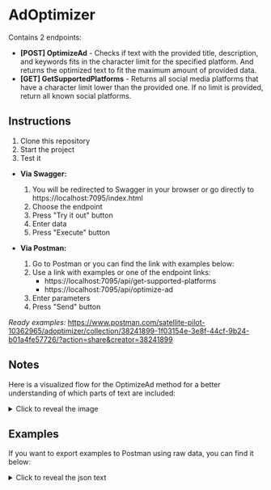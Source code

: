 # AdOptimizer

Contains 2 endpoints: 
* **[POST] OptimizeAd** - Checks if text with the provided title, description, and keywords fits in the character limit for the specified platform. And returns the optimized text to fit the maximum amount of provided data.
* **[GET] GetSupportedPlatforms** - Returns all social media platforms that have a character limit lower than the provided one. If no limit is provided, return all known social platforms.

## Instructions
1. Clone this repository
2. Start the project
3. Test it

* **Via Swagger:**
  1. You will be redirected to Swagger in your browser or go directly to https://localhost:7095/index.html
  2. Choose the endpoint
  3. Press "Try it out" button
  4. Enter data
  5. Press "Execute" button

* **Via Postman:**
  1. Go to Postman or you can find the link with examples below:
  2. Use a link with examples or one of the endpoint links:
     * https://localhost:7095/api/get-supported-platforms
     * https://localhost:7095/api/optimize-ad
  3. Enter parameters
  4. Press "Send" button
 
_Ready examples:_ https://www.postman.com/satellite-pilot-10362965/adoptimizer/collection/38241899-1f03154e-3e8f-44cf-9b24-b01a4fe57726/?action=share&creator=38241899

## Notes
Here is a visualized flow for the OptimizeAd method for a better understanding of which parts of text are included:
<details>
  <summary>Click to reveal the image</summary>
	![OptimizeAd chart](./OprimizeAd-chart.png)
</details>

## Examples
If you want to export examples to Postman using raw data, you can find it below:
<details>
  <summary>Click to reveal the json text</summary>

```json

  {
	"info": {
		"_postman_id": "1f03154e-3e8f-44cf-9b24-b01a4fe57726",
		"name": "AdOptimizer",
		"schema": "https://schema.getpostman.com/json/collection/v2.1.0/collection.json",
		"_exporter_id": "38241899"
	},
	"item": [
		{
			"name": "GetSupportedPlatforms",
			"item": [
				{
					"name": "SmallLimit",
					"request": {
						"method": "GET",
						"header": [],
						"url": {
							"raw": "https://localhost:7095/api/get-supported-platforms?CharacterLimit=200",
							"protocol": "https",
							"host": [
								"localhost"
							],
							"port": "7095",
							"path": [
								"api",
								"get-supported-platforms"
							],
							"query": [
								{
									"key": "CharacterLimit",
									"value": "200"
								}
							]
						}
					},
					"response": []
				},
				{
					"name": "MiddleLimit",
					"request": {
						"method": "GET",
						"header": [],
						"url": {
							"raw": "https://localhost:7095/api/get-supported-platforms?CharacterLimit=300",
							"protocol": "https",
							"host": [
								"localhost"
							],
							"port": "7095",
							"path": [
								"api",
								"get-supported-platforms"
							],
							"query": [
								{
									"key": "CharacterLimit",
									"value": "300"
								}
							]
						}
					},
					"response": []
				},
				{
					"name": "BigLimit",
					"request": {
						"method": "GET",
						"header": [],
						"url": {
							"raw": "https://localhost:7095/api/get-supported-platforms?CharacterLimit=2000",
							"protocol": "https",
							"host": [
								"localhost"
							],
							"port": "7095",
							"path": [
								"api",
								"get-supported-platforms"
							],
							"query": [
								{
									"key": "CharacterLimit",
									"value": "2000"
								}
							]
						}
					},
					"response": []
				},
				{
					"name": "NoLimit",
					"request": {
						"method": "GET",
						"header": [],
						"url": {
							"raw": "https://localhost:7095/api/get-supported-platforms",
							"protocol": "https",
							"host": [
								"localhost"
							],
							"port": "7095",
							"path": [
								"api",
								"get-supported-platforms"
							]
						}
					},
					"response": []
				}
			]
		},
		{
			"name": "OptimizeAd",
			"item": [
				{
					"name": "EmptyRequest",
					"request": {
						"method": "POST",
						"header": [],
						"url": {
							"raw": "https://localhost:7095/api/optimize-ad",
							"protocol": "https",
							"host": [
								"localhost"
							],
							"port": "7095",
							"path": [
								"api",
								"optimize-ad"
							]
						}
					},
					"response": []
				},
				{
					"name": "EmptyPlatform",
					"request": {
						"method": "POST",
						"header": [],
						"url": {
							"raw": "https://localhost:7095/api/optimize-ad?Title=title&Platform= ",
							"protocol": "https",
							"host": [
								"localhost"
							],
							"port": "7095",
							"path": [
								"api",
								"optimize-ad"
							],
							"query": [
								{
									"key": "Title",
									"value": "title"
								},
								{
									"key": "Platform",
									"value": " "
								}
							]
						}
					},
					"response": []
				},
				{
					"name": "UnknownPlatform",
					"request": {
						"method": "POST",
						"header": [],
						"url": {
							"raw": "https://localhost:7095/api/optimize-ad?Title=title&Platform=test",
							"protocol": "https",
							"host": [
								"localhost"
							],
							"port": "7095",
							"path": [
								"api",
								"optimize-ad"
							],
							"query": [
								{
									"key": "Title",
									"value": "title"
								},
								{
									"key": "Platform",
									"value": "test"
								}
							]
						}
					},
					"response": []
				},
				{
					"name": "TextWithIntroTitleDescriptionKeywords",
					"request": {
						"method": "POST",
						"header": [],
						"url": {
							"raw": "https://localhost:7095/api/optimize-ad?Title=.Net developer&Description=This is the best job&Keywords=software&Keywords=developer&Platform=twitter",
							"protocol": "https",
							"host": [
								"localhost"
							],
							"port": "7095",
							"path": [
								"api",
								"optimize-ad"
							],
							"query": [
								{
									"key": "Title",
									"value": ".Net developer"
								},
								{
									"key": "Description",
									"value": "This is the best job"
								},
								{
									"key": "Keywords",
									"value": "software"
								},
								{
									"key": "Keywords",
									"value": "developer"
								},
								{
									"key": "Platform",
									"value": "twitter"
								}
							]
						}
					},
					"response": []
				},
				{
					"name": "TextWithIntroTitleLink",
					"request": {
						"method": "POST",
						"header": [],
						"url": {
							"raw": "https://localhost:7095/api/optimize-ad?Title=.Net developer&Description=Lorem ipsum dolor sit amet, consectetur adipiscing elit. Integer posuere, mi et blandit convallis, justo purus consectetur dui, id tempor neque est sit amet nunc. Suspendisse lacus urna, maximus sodales tristique sed, bibendum at nibh. Maecenas viverra scelerisque est id vehicula. Nam maximus metus.&Platform=twitter",
							"protocol": "https",
							"host": [
								"localhost"
							],
							"port": "7095",
							"path": [
								"api",
								"optimize-ad"
							],
							"query": [
								{
									"key": "Title",
									"value": ".Net developer"
								},
								{
									"key": "Description",
									"value": "Lorem ipsum dolor sit amet, consectetur adipiscing elit. Integer posuere, mi et blandit convallis, justo purus consectetur dui, id tempor neque est sit amet nunc. Suspendisse lacus urna, maximus sodales tristique sed, bibendum at nibh. Maecenas viverra scelerisque est id vehicula. Nam maximus metus."
								},
								{
									"key": "Platform",
									"value": "twitter"
								}
							]
						}
					},
					"response": []
				},
				{
					"name": "TextWithIntroTitleLinkKeywords",
					"request": {
						"method": "POST",
						"header": [],
						"url": {
							"raw": "https://localhost:7095/api/optimize-ad?Title=.Net developer&Description=Lorem ipsum dolor sit amet, consectetur adipiscing elit. Integer posuere, mi et blandit convallis, justo purus consectetur dui, id tempor neque est sit amet nunc. Suspendisse lacus urna, maximus sodales tristique sed, bibendum at nibh. Maecenas viverra scelerisque est id vehicula. Nam maximus metus.&Platform=twitter",
							"protocol": "https",
							"host": [
								"localhost"
							],
							"port": "7095",
							"path": [
								"api",
								"optimize-ad"
							],
							"query": [
								{
									"key": "Title",
									"value": ".Net developer"
								},
								{
									"key": "Description",
									"value": "Lorem ipsum dolor sit amet, consectetur adipiscing elit. Integer posuere, mi et blandit convallis, justo purus consectetur dui, id tempor neque est sit amet nunc. Suspendisse lacus urna, maximus sodales tristique sed, bibendum at nibh. Maecenas viverra scelerisque est id vehicula. Nam maximus metus."
								},
								{
									"key": "Platform",
									"value": "twitter"
								}
							]
						}
					},
					"response": []
				},
				{
					"name": "TextWithIntroTitleLink",
					"request": {
						"method": "POST",
						"header": [],
						"url": {
							"raw": "https://localhost:7095/api/optimize-ad?Title=.Net developer&Platform=twitter",
							"protocol": "https",
							"host": [
								"localhost"
							],
							"port": "7095",
							"path": [
								"api",
								"optimize-ad"
							],
							"query": [
								{
									"key": "Title",
									"value": ".Net developer"
								},
								{
									"key": "Platform",
									"value": "twitter"
								}
							]
						}
					},
					"response": []
				}
			]
		}
	]
}
  
